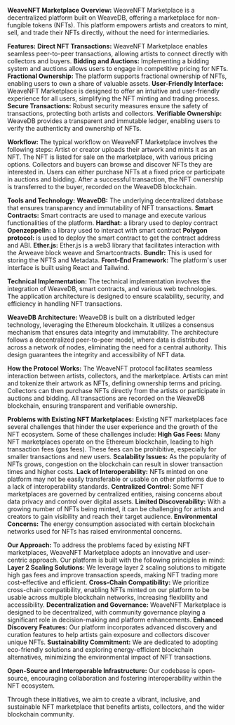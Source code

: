**WeaveNFT Marketplace**
**Overview:**
WeaveNFT Marketplace is a decentralized platform built on WeaveDB, offering a marketplace for non-fungible tokens (NFTs). This platform empowers artists and creators to mint, sell, and trade their NFTs directly, without the need for intermediaries.

**Features:**
**Direct NFT Transactions:** WeaveNFT Marketplace enables seamless peer-to-peer transactions, allowing artists to connect directly with collectors and buyers.
**Bidding and Auctions:** Implementing a bidding system and auctions allows users to engage in competitive pricing for NFTs.
**Fractional Ownership:** The platform supports fractional ownership of NFTs, enabling users to own a share of valuable assets.
**User-Friendly Interface:** WeaveNFT Marketplace is designed to offer an intuitive and user-friendly experience for all users, simplifying the NFT minting and trading process.
**Secure Transactions:** Robust security measures ensure the safety of transactions, protecting both artists and collectors.
**Verifiable Ownership:** WeaveDB provides a transparent and immutable ledger, enabling users to verify the authenticity and ownership of NFTs.

**Workflow:**
The typical workflow on WeaveNFT Marketplace involves the following steps:
Artist or creator uploads their artwork and mints it as an NFT.
The NFT is listed for sale on the marketplace, with various pricing options.
Collectors and buyers can browse and discover NFTs they are interested in.
Users can either purchase NFTs at a fixed price or participate in auctions and bidding.
After a successful transaction, the NFT ownership is transferred to the buyer, recorded on the WeaveDB blockchain.

**Tools and Technology:**
**WeaveDB:** The underlying decentralized database that ensures transparency and immutability of NFT transactions.
**Smart Contracts:** Smart contracts are used to manage and execute various functionalities of the platform.
**Hardhat:** a library used to deploy contract
**Openzeppelin:** a library used to interact with smart contract
**Polygon protocol:** is used to deploy the smart contract to get the contract address and ABI.
**Ether.js:** Ether.js is a web3 library that facilitates interaction with the Arweave block weave and Smartcontracts.
**Bundlr:** This is used for storing the NFTS and Metadata. 
**Front-End Framework:** The platform's user interface is built using React and Tailwind. 

**Technical Implementation:**
The technical implementation involves the integration of WeaveDB, smart contracts, and various web technologies. The application architecture is designed to ensure scalability, security, and efficiency in handling NFT transactions.

**WeaveDB Architecture:**
WeaveDB is built on a distributed ledger technology, leveraging the Ethereum blockchain. It utilizes a consensus mechanism that ensures data integrity and immutability. The architecture follows a decentralized peer-to-peer model, where data is distributed across a network of nodes, eliminating the need for a central authority. This design guarantees the integrity and accessibility of NFT data.

**How the Protocol Works:**
The WeaveNFT protocol facilitates seamless interaction between artists, collectors, and the marketplace. Artists can mint and tokenize their artwork as NFTs, defining ownership terms and pricing. Collectors can then purchase NFTs directly from the artists or participate in auctions and bidding. All transactions are recorded on the WeaveDB blockchain, ensuring transparent and verifiable ownership.

**Problems with Existing NFT Marketplaces:**
Existing NFT marketplaces face several challenges that hinder the user experience and the growth of the NFT ecosystem. Some of these challenges include:
**High Gas Fees:** Many NFT marketplaces operate on the Ethereum blockchain, leading to high transaction fees (gas fees). These fees can be prohibitive, especially for smaller transactions and new users.
**Scalability Issues:** As the popularity of NFTs grows, congestion on the blockchain can result in slower transaction times and higher costs.
**Lack of Interoperability:** NFTs minted on one platform may not be easily transferable or usable on other platforms due to a lack of interoperability standards.
**Centralized Control:** Some NFT marketplaces are governed by centralized entities, raising concerns about data privacy and control over digital assets.
**Limited Discoverability:** With a growing number of NFTs being minted, it can be challenging for artists and creators to gain visibility and reach their target audience.
**Environmental Concerns:** The energy consumption associated with certain blockchain networks used for NFTs has raised environmental concerns.

**Our Approach:**
To address the problems faced by existing NFT marketplaces, WeaveNFT Marketplace adopts an innovative and user-centric approach. Our platform is built with the following principles in mind:
**Layer 2 Scaling Solutions:** We leverage layer 2 scaling solutions to mitigate high gas fees and improve transaction speeds, making NFT trading more cost-effective and efficient.
**Cross-Chain Compatibility:** We prioritize cross-chain compatibility, enabling NFTs minted on our platform to be usable across multiple blockchain networks, increasing flexibility and accessibility.
**Decentralization and Governance:** WeaveNFT Marketplace is designed to be decentralized, with community governance playing a significant role in decision-making and platform enhancements.
**Enhanced Discovery Features:** Our platform incorporates advanced discovery and curation features to help artists gain exposure and collectors discover unique NFTs.
**Sustainability Commitment:** We are dedicated to adopting eco-friendly solutions and exploring energy-efficient blockchain alternatives, minimizing the environmental impact of NFT transactions.

**Open-Source and Interoperable Infrastructure:** Our codebase is open-source, encouraging collaboration and fostering interoperability within the NFT ecosystem.

Through these initiatives, we aim to create a vibrant, inclusive, and sustainable NFT marketplace that benefits artists, collectors, and the wider blockchain community.




